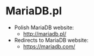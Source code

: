 # MariaDB.pl

* Polish MariaDB website:
  * http://mariadb.pl/
* Redirects to MariaDB website:
  * https://mariadb.com/